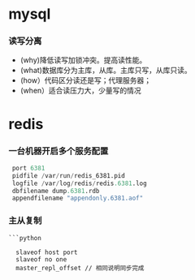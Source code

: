 # mysql

### 读写分离
   * (why)降低读写加锁冲突。提高读性能。
   * (what)数据库分为主库，从库。主库只写，从库只读。
   * (how）代码区分读还是写；代理服务器；
   * (when）适合读压力大，少量写的情况
   
# redis

###  一台机器开启多个服务配置
   ```python
    port 6381
    pidfile /var/run/redis_6381.pid
    logfile /var/log/redis/redis.6381.log
    dbfilename dump.6381.rdb
    appendfilename "appendonly.6381.aof"
   ```
   
   
### 主从复制
    ```python
    
      slaveof host port
      slaveof no one
      master_repl_offset // 相同说明同步完成
      
   ```
   
   
   
